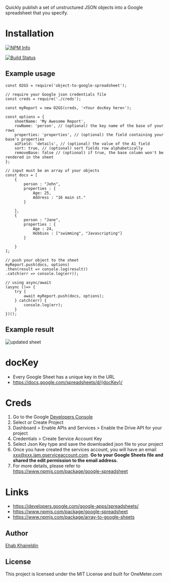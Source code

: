 Quickly publish a set of unstructured JSON objects into a Google spreadsheet that you specify.

# Installation

[![NPM Info](https://nodei.co/npm/object-to-google-spreadsheet.png?downloads=true&downloadRank=true&stars=true)](https://www.npmjs.org/package/object-to-google-spreadsheet)

[![Build Status](https://travis-ci.org/ehab180hb/object-to-google-spreadsheet.svg?branch=master)](https://travis-ci.org/ehab180hb/object-to-google-spreadsheet)


## Example usage

```
const O2GS = require('object-to-google-spreadsheet');

// require your Google json credentials file
const creds = require('./creds');

const myReport = new O2GS(creds, '<Your docKey here>');

const options = {
    sheetName: 'My Awesome Report',
    rowName: 'person', // (optional) the key name of the base of your rows
    properties: 'properties', // (optional) the field containing your base's properties
    a1Field: 'details', // (optional) the value of the A1 field
    sort: true, // (optional) sort fields row alphabetically
    removeBase: false // (optional) if true, the base column won't be rendered in the sheet
};

// input must be an array of your objects
const docs = [
    {
        person : "John",
        properties : {
            Age: 25,
            Address : "16 main st."
        }

    },
    {
        person : "Jane",
        properties : {
            Age : 24,
            Hobbies : ["swimming", "Javascripting"]
        }

    }
];

// push your object to the sheet
myReport.push(docs, options)
.then(result => console.log(result))
.catch(err => console.log(err));

// using async/await
(async ()=> {
    try {
        await myReport.push(docs, options);
    } catch(err) {
        console.log(err);
    }
})();
```

## Example result

![updated sheet](https://i.imgur.com/pCi5BH9.png)


# docKey

- Every Google Sheet has a unique key in the URL
- https://docs.google.com/spreadsheets/d/{docKey}/

# Creds

1. Go to the Google [Developers Console](https://console.developers.google.com/cloud-resource-manager)
2. Select or Create Project
3. Dashboard > Enable APIs and Services > Enable the Drive API for your project
4. Credentials > Create Service Account Key
5. Select Json Key type and save the downloaded json file to your project
6. Once you have created the services account, you will have an email xxx@xxx.iam.gserviceaccount.com. **Go to your Google Sheets file and shared the edit permission to the email address.**
2. For more details, please refer to https://www.npmjs.com/package/google-spreadsheet

# Links
- https://developers.google.com/google-apps/spreadsheets/
- https://www.npmjs.com/package/google-spreadsheet
- https://www.npmjs.com/package/array-to-google-sheets


## Author

[Ehab Khaireldin](https://github.com/ehab180hb)


## License

This project is licensed under the MIT License and built for OneMeter.com
